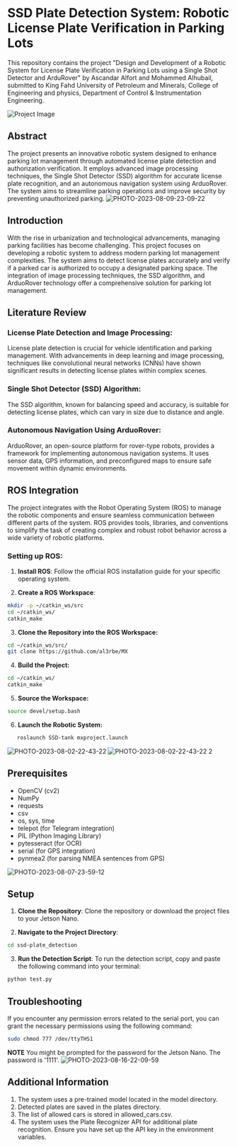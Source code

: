 # SSD Plate Detection System: Robotic License Plate Verification in Parking Lots

This repository contains the project "Design and Development of a Robotic System for License Plate Verification in Parking Lots using a Single Shot Detector and ArduRover" by Ascandar Alfort and Mohammed Alhubail, submitted to King Fahd University of Petroleum and Minerals, College of Engineering and physics, Department of Control & Instrumentation Engineering.

![Project Image](https://github.com/al3rbe/MX/blob/main/pic/PHOTO-2023-08-20-03-42-43%203.jpg?raw=true)

## Abstract

The project presents an innovative robotic system designed to enhance parking lot management through automated license plate detection and authorization verification. It employs advanced image processing techniques, the Single Shot Detector (SSD) algorithm for accurate license plate recognition, and an autonomous navigation system using ArduoRover. The system aims to streamline parking operations and improve security by preventing unauthorized parking.
![PHOTO-2023-08-09-23-09-22](https://github.com/al3rbe/MX/blob/main/pic/PHOTO-2023-08-09-23-09-22.jpg?raw=true)

## Introduction

With the rise in urbanization and technological advancements, managing parking facilities has become challenging. This project focuses on developing a robotic system to address modern parking lot management complexities. The system aims to detect license plates accurately and verify if a parked car is authorized to occupy a designated parking space. The integration of image processing techniques, the SSD algorithm, and ArduoRover technology offer a comprehensive solution for parking lot management.

## Literature Review

### License Plate Detection and Image Processing:

License plate detection is crucial for vehicle identification and parking management. With advancements in deep learning and image processing, techniques like convolutional neural networks (CNNs) have shown significant results in detecting license plates within complex scenes.

### Single Shot Detector (SSD) Algorithm:

The SSD algorithm, known for balancing speed and accuracy, is suitable for detecting license plates, which can vary in size due to distance and angle.

### Autonomous Navigation Using ArduoRover:

ArduoRover, an open-source platform for rover-type robots, provides a framework for implementing autonomous navigation systems. It uses sensor data, GPS information, and preconfigured maps to ensure safe movement within dynamic environments.

## ROS Integration

The project integrates with the Robot Operating System (ROS) to manage the robotic components and ensure seamless communication between different parts of the system. ROS provides tools, libraries, and conventions to simplify the task of creating complex and robust robot behavior across a wide variety of robotic platforms.

### Setting up ROS:

1. **Install ROS**:
   Follow the official ROS installation guide for your specific operating system.

2. **Create a ROS Workspace**:
```bash
mkdir -p ~/catkin_ws/src
cd ~/catkin_ws/
catkin_make
```
3. **Clone the Repository into the ROS Workspace:**
```bash
cd ~/catkin_ws/src/
git clone https://github.com/al3rbe/MX
```
4. **Build the Project:**
```bash
cd ~/catkin_ws/
catkin_make
```
5. **Source the Workspace:**
```bash
source devel/setup.bash
```
6. **Launch the Robotic System:**
```bash
   roslaunch SSD-tank mxproject.launch
```
![PHOTO-2023-08-02-22-43-22](https://github.com/al3rbe/MX/blob/main/pic/PHOTO-2023-08-02-22-43-22.jpg?raw=true)
![PHOTO-2023-08-02-22-43-22 2](https://github.com/al3rbe/MX/blob/main/pic/PHOTO-2023-08-02-22-43-22%202.jpg?raw=true)

## Prerequisites

- OpenCV (cv2)
- NumPy
- requests
- csv
- os, sys, time
- telepot (for Telegram integration)
- PIL (Python Imaging Library)
- pytesseract (for OCR)
- serial (for GPS integration)
- pynmea2 (for parsing NMEA sentences from GPS)
  
![PHOTO-2023-08-07-23-59-12](https://github.com/al3rbe/MX/blob/main/pic/PHOTO-2023-08-07-23-59-12.jpg?raw=true)

## Setup

1. **Clone the Repository**: 
   Clone the repository or download the project files to your Jetson Nano.

2. **Navigate to the Project Directory**:
```bash
cd ssd-plate_detection
```
3. **Run the Detection Script**:
   To run the detection script, copy and paste the following command into your terminal:
```bash
python test.py
```
## Troubleshooting
If you encounter any permission errors related to the serial port, you can grant the necessary permissions using the following command:
```bash
sudo chmod 777 /dev/ttyTHS1
```
**NOTE**
You might be prompted for the password for the Jetson Nano. The password is '1111'.
![PHOTO-2023-08-16-22-09-59](https://github.com/al3rbe/MX/blob/main/pic/PHOTO-2023-08-16-22-09-59.jpg?raw=true)
## Additional Information
1. The system uses a pre-trained model located in the model directory.
2. Detected plates are saved in the plates directory.
3. The list of allowed cars is stored in allowed_cars.csv.
4. The system uses the Plate Recognizer API for additional plate recognition. Ensure you have set up the API key in the environment variables.
